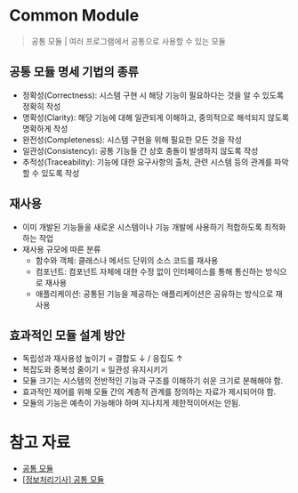# Common Module

> 공통 모듈 | 여러 프로그램에서 공통으로 사용할 수 있는 모듈

## 공통 모듈 명세 기법의 종류

- 정확성(Correctness): 시스템 구현 시 해당 기능이 필요하다는 것을 알 수 있도록 정확히 작성
- 명확성(Clarity): 해당 기능에 대해 일관되게 이해하고, 중의적으로 해석되지 않도록 명확하게 작성
- 완전성(Completeness): 시스템 구현을 위해 필요한 모든 것을 작성
- 일관성(Consistency): 공통 기능들 간 상호 충돌이 발생하지 않도록 작성
- 추적성(Traceability): 기능에 대한 요구사항의 출처, 관련 시스템 등의 관계를 파악할 수 있도록 작성

## 재사용

- 이미 개발된 기능들을 새로운 시스템이나 기능 개발에 사용하기 적합하도록 최적화하는 작업
- 재사용 규모에 따른 분류
  - 함수와 객체: 클래스나 메서드 단위의 소스 코드를 재사용
  - 컴포넌트: 컴포넌트 자체에 대한 수정 없이 인터페이스를 통해 통신하는 방식으로 재사용
  - 애플리케이션: 공통된 기능을 제공하는 애플리케이션은 공유하는 방식으로 재사용

## 효과적인 모듈 설계 방안

- 독립성과 재사용성 높이기 = 결합도 ↓ / 응집도 ↑
- 복잡도와 중복성 줄이기 = 일관성 유지시키기
- 모듈 크기는 시스템의 전반적인 기능과 구조를 이해하기 쉬운 크기로 분해해야 함.
- 효과적인 제어를 위해 모듈 간의 계층적 관계를 정의하는 자료가 제시되어야 함.
- 모듈의 기능은 예측이 가능해야 하며 지나치게 제한적이어서는 안됨.

# 참고 자료

- [공통 모듈](https://m.blog.naver.com/wook2124/222103007122)
- [\[정보처리기사\] 공통 모듈](https://velog.io/@ssook1222/%EC%A0%95%EB%B3%B4%EC%B2%98%EB%A6%AC%EA%B8%B0%EC%82%AC-%EA%B3%B5%ED%86%B5-%EB%AA%A8%EB%93%88)
